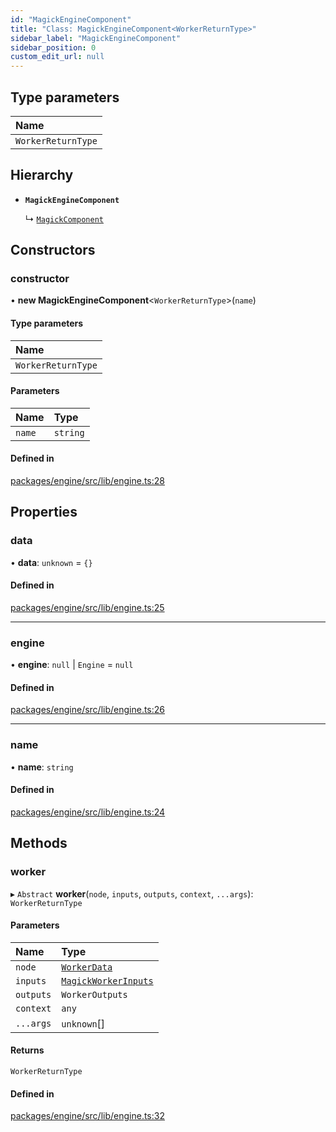 ```yaml
---
id: "MagickEngineComponent"
title: "Class: MagickEngineComponent<WorkerReturnType>"
sidebar_label: "MagickEngineComponent"
sidebar_position: 0
custom_edit_url: null
---
```


## Type parameters

| Name |
| :------ |
| `WorkerReturnType` |

## Hierarchy

- **`MagickEngineComponent`**

  ↳ [`MagickComponent`](MagickComponent.md)

## Constructors

### constructor

• **new MagickEngineComponent**<`WorkerReturnType`\>(`name`)

#### Type parameters

| Name |
| :------ |
| `WorkerReturnType` |

#### Parameters

| Name | Type |
| :------ | :------ |
| `name` | `string` |

#### Defined in

[packages/engine/src/lib/engine.ts:28](https://github.com/Oneirocom/MagickML/blob/c2f9e060/packages/engine/src/lib/engine.ts#L28)

## Properties

### data

• **data**: `unknown` = `{}`

#### Defined in

[packages/engine/src/lib/engine.ts:25](https://github.com/Oneirocom/MagickML/blob/c2f9e060/packages/engine/src/lib/engine.ts#L25)

___

### engine

• **engine**: ``null`` \| `Engine` = `null`

#### Defined in

[packages/engine/src/lib/engine.ts:26](https://github.com/Oneirocom/MagickML/blob/c2f9e060/packages/engine/src/lib/engine.ts#L26)

___

### name

• **name**: `string`

#### Defined in

[packages/engine/src/lib/engine.ts:24](https://github.com/Oneirocom/MagickML/blob/c2f9e060/packages/engine/src/lib/engine.ts#L24)

## Methods

### worker

▸ `Abstract` **worker**(`node`, `inputs`, `outputs`, `context`, `...args`): `WorkerReturnType`

#### Parameters

| Name | Type |
| :------ | :------ |
| `node` | [`WorkerData`](../#workerdata) |
| `inputs` | [`MagickWorkerInputs`](../#magickworkerinputs) |
| `outputs` | `WorkerOutputs` |
| `context` | `any` |
| `...args` | `unknown`[] |

#### Returns

`WorkerReturnType`

#### Defined in

[packages/engine/src/lib/engine.ts:32](https://github.com/Oneirocom/MagickML/blob/c2f9e060/packages/engine/src/lib/engine.ts#L32)
